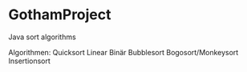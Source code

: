 # GothamProject
Java sort algorithms

Algorithmen:
Quicksort
Linear
Binär
Bubblesort
Bogosort/Monkeysort
Insertionsort
